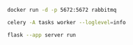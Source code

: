 ```bash
docker run -d -p 5672:5672 rabbitmq
```

```bash
celery -A tasks worker --loglevel=info
```

```bash
flask --app server run
```